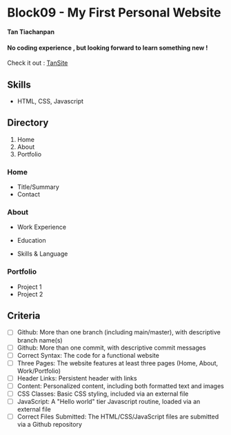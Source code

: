 # Block09 - My First Personal Website

**Tan Tiachanpan**
#### No coding experience , but looking forward to learn something new ! 

Check it out : [TanSite ](https://tan-t-personal-website.github.io/TanSite/)

## Skills

 - HTML, CSS, Javascript

## Directory

1. Home
 2. About
 3. Portfolio
 
 
 ### Home
 
 - Title/Summary
 - Contact

### About

 - Work Experience

 - Education

 - Skills & Language

###  Portfolio

 - Project 1
 - Project 2

## Criteria

 - [ ] Github: More than one branch (including main/master), with
       descriptive branch name(s)
 - [ ] Github: More than one commit, with descriptive commit messages
 - [ ] Correct Syntax: The code for a functional website
 - [ ] Three Pages: The website features at least three pages (Home,
       About, Work/Portfolio)
 - [ ] Header Links: Persistent header with links
 - [ ] Content: Personalized content, including both formatted text and
       images
 - [ ] CSS Classes: Basic CSS styling, included via an external file
 - [ ] JavaScript: A "Hello world" tier Javascript routine, loaded via
       an external file
 - [ ] Correct Files Submitted: The HTML/CSS/JavaScript files are
       submitted via a Github repository